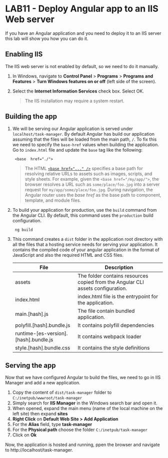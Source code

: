 # LAB11 - Deploy Angular app to an IIS Web server

   
If you have an Angular application and you need to deploy it to an IIS server this lab will show you how you can do it. 

  
  

## Enabling IIS

The IIS web server is not enabled by default, so we need to do it manually.

1. In Windows, navigate to **Control Panel** > **Programs** > **Programs and Features** > **Turn Windows features on or off** (left side of the screen).
2. Select the **Internet Information Services** check box. Select OK.

	> The IIS installation may require a system restart.


## Building the app

1. We will be serving our Angular application is served under `localhost/task-manager`. By default Angular has build our application assuming that the files will be loaded from the main path, `/`.  To fix this we need to specify the  `base-href` values when building the application.
Go to `index.html` file and update the `base` tag like the following:

		<base  href="./">

	> The HTML [`<base href="..." />`](https://angular.io/guide/router) specifies a base path for resolving relative URLs to assets such as images, scripts, and style sheets. For example, given the `<base href="/my/app/">`, the browser resolves a URL such as `some/place/foo.jpg` into a server request for `my/app/some/place/foo.jpg`. During navigation, the Angular router uses the _base href_ as the base path to component, template, and module files.

 
2. To build your application for production, use the `build` command from the Angular CLI. By default, this command uses the `production` build configuration.
		
		ng build
	
3. This command creates a `dist` folder in the application root directory with all the files that a hosting service needs for serving your application. It contains the compiled code of your angular application in the format of JavaScript and also the required HTML and CSS files.

	| File | Description |
	| ----------- | ----------- |
	| assets | The folder contains resources copied from the Angular CLI assets configuration.|
	| index.html | index.html file is the entrypoint for the application.| 
	| main.[hash].js | The file contain bundled application. |
	| polyfill.[hash].bundle.js  | It contains polyfill dependencies|
	| runtime-[es-version].[hash].bundle.js   |It contains webpack loader |
	| style.[hash].bundle.css   | It contains the style definitions |
	

## Serving the app

Now that we have configured Angular to build the files, we need to go in IIS Manager and add a new application.

1. Copy the content of `dist/task-manager` folder to `C:/inetpub/wwwroot/task-manager`
2.  Simply search for **IIS Manager** in the Windows search bar  and open it.
3. When opened, expand the main menu (name of the local machine on the left site) then expand **sites**
4. **Right Click** on **Default Web Site >** **Add Application**
5. For the **Alias** field, type **task-manager**
6. For the **Physical path** choose the folder `C:/inetpub/task-manager`
7. Click on **Ok**
 
Now, the application is hosted and running, ppen the browser and navigate to http://localhost/task-manager.

